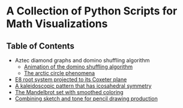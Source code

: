 # A Collection of Python Scripts for Math Visualizations

## Table of Contents

- Aztec diamond graphs and domino shuffling algorithm
  - [Animation of the domino shuffling algorithm](https://github.com/wyfly87/Python_Math_Visualizations/blob/master/Aztec_Diamond_Matplotlib.gif)
  - [The arctic circle phenomena](https://github.com/wyfly87/Python_Math_Visualizations/blob/master/Aztec_Diamond_Cairo_127.png)
- [E8 root system projected to its Coxeter plane](https://github.com/wyfly87/Python_Math_Visualizations/blob/master/E8_Root_System.png)
- [A kaleidoscopic pattern that has icosahedral symmetry](https://github.com/wyfly87/Python_Math_Visualizations/blob/master/Icosa_Symmetry.png)
- [The Mandelbrot set with smoothed coloring](https://github.com/wyfly87/Python_Math_Visualizations/blob/master/Mandelbrot_Smooth_Coloring.png)
- [Combining sketch and tone for pencil drawing production]()

